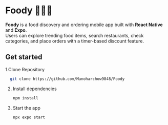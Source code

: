 # Foody 🍔🍰🎂

**Foody** is a food discovery and ordering mobile app built with **React Native** and **Expo**.  
Users can explore trending food items, search restaurants, check categories, and place orders with a timer-based discount feature.

## Get started

1.Clone Repository
 ```bash
   git clone https://github.com/Manoharchow9848/Foody
   ```

2. Install dependencies

   ```bash
   npm install
   ```

3. Start the app

   ```bash
   npx expo start
   ```



